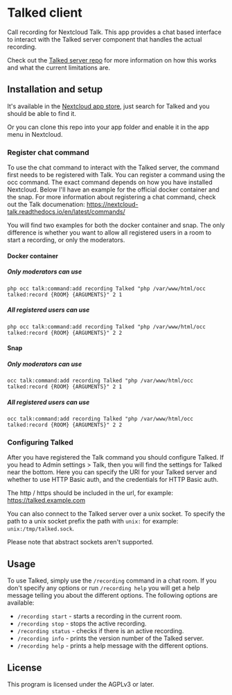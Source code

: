 # Talked client

Call recording for Nextcloud Talk. This app provides a chat based interface to interact with the Talked server component that handles the actual recording.

Check out the [Talked server repo](https://github.com/MetaProvide/talked) for more information on how this works and what the current limitations are.

## Installation and setup

It's available in the [Nextcloud app store](https://apps.nextcloud.com/apps/talked), just search for Talked and you should be able to find it.

Or you can clone this repo into your app folder and enable it in the app menu in Nextcloud.

### Register chat command

To use the chat command to interact with the Talked server, the command first needs to be registered with Talk. You can register a command using the occ command. The exact command depends on how you have installed Nextcloud. Below I'll have an example for the official docker container and the snap. For more information about registering a chat command, check out the Talk documenation: https://nextcloud-talk.readthedocs.io/en/latest/commands/

You will find two examples for both the docker container and snap. The only difference is whether you want to allow all registered users in a room to start a recording, or only the moderators.

#### Docker container

##### Only moderators can use
```
php occ talk:command:add recording Talked "php /var/www/html/occ talked:record {ROOM} {ARGUMENTS}" 2 1
```
##### All registered users can use
```
php occ talk:command:add recording Talked "php /var/www/html/occ talked:record {ROOM} {ARGUMENTS}" 2 2
```

#### Snap

##### Only moderators can use
```
occ talk:command:add recording Talked "php /var/www/html/occ talked:record {ROOM} {ARGUMENTS}" 2 1
```
##### All registered users can use
```
occ talk:command:add recording Talked "php /var/www/html/occ talked:record {ROOM} {ARGUMENTS}" 2 2
```

### Configuring Talked

After you have registered the Talk command you should configure Talked. If you head to Admin settings > Talk, then you will find the settings for Talked near the bottom. Here you can specify the URI for your Talked server and whether to use HTTP Basic auth, and the credentials for HTTP Basic auth.

The http / https should be included in the url, for example: https://talked.example.com

You can also connect to the Talked server over a unix socket. To specify the path to a unix socket prefix the path with `unix:` for example: `unix:/tmp/talked.sock`.

Please note that abstract sockets aren't supported.

## Usage

To use Talked, simply use the `/recording` command in a chat room. If you don't specify any options or run `/recording help` you will get a help message telling you about the different options. The following options are available:

* `/recording start` - starts a recording in the current room.
* `/recording stop`  - stops the active recording.
* `/recording status` - checks if there is an active recording.
* `/recording info` - prints the version number of the Talked server.
* `/recording help` - prints a help message with the different options.

## License

This program is licensed under the AGPLv3 or later.
